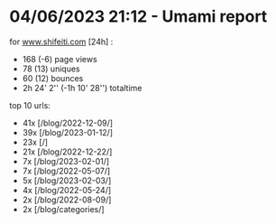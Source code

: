 # 04/06/2023 21:12 - Umami report
for www.shifeiti.com [24h] :

 - 168 (-6) page views
 - 78 (13) uniques
 - 60 (12) bounces
 - 2h 24' 2'' (-1h 10' 28'') totaltime


top 10 urls:
 - 41x [/blog/2022-12-09/]
 - 39x [/blog/2023-01-12/]
 - 23x [/]
 - 21x [/blog/2022-12-22/]
 - 7x [/blog/2023-02-01/]
 - 7x [/blog/2022-05-07/]
 - 5x [/blog/2023-02-03/]
 - 4x [/blog/2022-05-24/]
 - 2x [/blog/2022-08-09/]
 - 2x [/blog/categories/]


